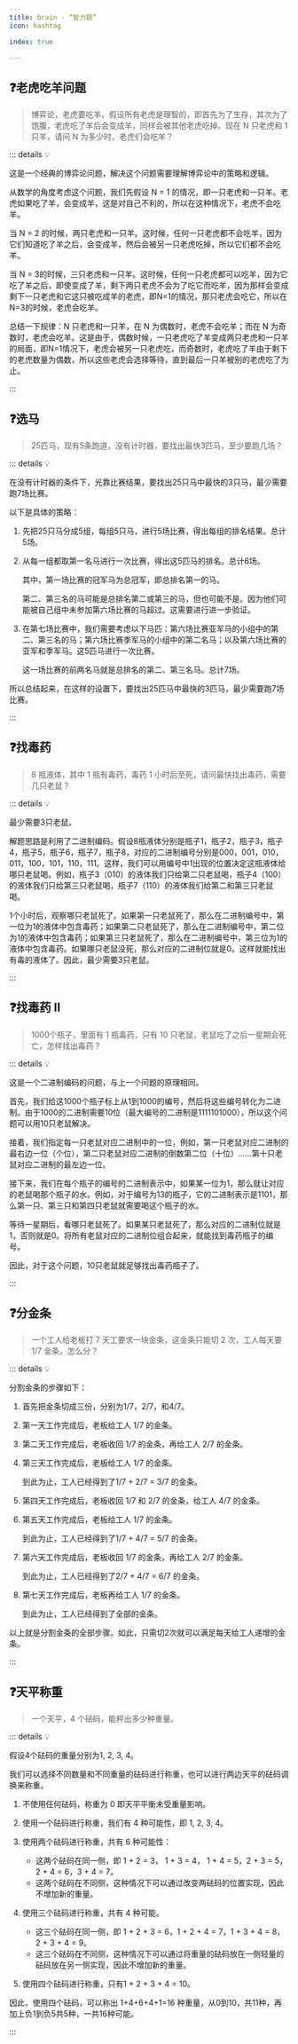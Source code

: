 ```yaml
---
title: brain - “智力题”
icon: hashtag

index: true

---
```


## ❓老虎吃羊问题
  > 博弈论，老虎要吃羊，假设所有老虎是理智的，即首先为了生存，其次为了饱腹，老虎吃了羊后会变成羊，同样会被其他老虎吃掉。现在 N 只老虎和 1 只羊，请问 N 为多少时，老虎们会吃羊？

::: details 💡

这是一个经典的博弈论问题，解决这个问题需要理解博弈论中的策略和逻辑。
 
 从数学的角度考虑这个问题，我们先假设 N = 1 的情况，即一只老虎和一只羊。老虎如果吃了羊，会变成羊，这是对自己不利的，所以在这种情况下，老虎不会吃羊。 
   
当 N = 2 的时候，两只老虎和一只羊。这时候，任何一只老虎都不会吃羊，因为它们知道吃了羊之后，会变成羊，然后会被另一只老虎吃掉，所以它们都不会吃羊。
   
当 N = 3的时候，三只老虎和一只羊。这时候，任何一只老虎都可以吃羊，因为它吃了羊之后，即使变成了羊，剩下两只老虎不会为了吃它而吃羊，因为那样会变成剩下一只老虎和它这只被吃成羊的老虎，即N=1的情况，那只老虎会吃它，所以在N=3的时候，老虎会吃羊。
   
总结一下规律：N 只老虎和一只羊，在 N 为偶数时，老虎不会吃羊；而在 N 为奇数时，老虎会吃羊。这是由于，偶数时候，一只老虎吃了羊变成两只老虎和一只羊的局面，即N=1情况下，老虎会被另一只老虎吃，而奇数时，老虎吃了羊由于剩下的老虎数量为偶数，所以这些老虎会选择等待，直到最后一只羊被别的老虎吃了为止。

:::

## ❓选马 
  > 25匹马，现有5条跑道，没有计时器，要找出最快3匹马，至少要跑几场？

::: details 💡 

在没有计时器的条件下，光靠比赛结果，要找出25只马中最快的3只马，最少需要跑7场比赛。

以下是具体的策略：

1. 先把25只马分成5组，每组5只马，进行5场比赛，得出每组的排名结果。总计5场。

2. 从每一组都取第一名马进行一次比赛，得出这5匹马的排名。总计6场。

   其中，第一场比赛的冠军马为总冠军，即总排名第一的马。

   第二、第三名的马可能是总排名第二或第三的马，但也可能不是。因为他们可能被自己组中未参加第六场比赛的马超过。这需要进行进一步验证。

3. 在第七场比赛中，我们需要考虑以下马匹：第六场比赛亚军马的小组中的第二、第三名的马；第六场比赛季军马的小组中的第二名马；以及第六场比赛的亚军和季军马。这5匹马进行一次比赛。

   这一场比赛的前两名马就是总排名的第二、第三名马。总计7场。

所以总结起来，在这样的设置下，要找出25匹马中最快的3匹马，最少需要跑7场比赛。

:::

## ❓找毒药
  > 8 瓶液体，其中 1 瓶有毒药，毒药 1 小时后至死，请问最快找出毒药，需要几只老鼠？

::: details 💡 

最少需要3只老鼠。

解题思路是利用了二进制编码。假设8瓶液体分别是瓶子1，瓶子2，瓶子3，瓶子4，瓶子5，瓶子6，瓶子7，瓶子8，对应的二进制编号分别是000，001，010，011，100，101，110，111。这样，我们可以用编号中1出现的位置决定这瓶液体给哪只老鼠喝。例如，瓶子3（010）的液体我们只给第二只老鼠喝，瓶子4（100）的液体我们只给第三只老鼠喝，瓶子7（110）的液体我们给第二和第三只老鼠喝。

1个小时后，观察哪只老鼠死了。如果第一只老鼠死了，那么在二进制编号中，第一位为1的液体中包含毒药；如果第二只老鼠死了，那么在二进制编号中，第二位为1的液体中包含毒药；如果第三只老鼠死了，那么在二进制编号中，第三位为1的液体中包含毒药。如果哪只老鼠没死，那么对应的二进制位就是0。这样就能找出有毒的液体了。因此，最少需要3只老鼠。

:::

## ❓找毒药 II
  > 1000个瓶子，里面有 1 瓶毒药，只有 10 只老鼠，老鼠吃了之后一星期会死亡，怎样找出毒药？

::: details 💡 

这是一个二进制编码的问题，与上一个问题的原理相同。

首先，我们给这1000个瓶子标上从1到1000的编号，然后将这些编号转化为二进制。由于1000的二进制需要10位（最大编号的二进制是1111101000），所以这个问题可以用10只老鼠解决。

接着，我们指定每一只老鼠对应二进制中的一位，例如，第一只老鼠对应二进制的最右边一位（个位），第二只老鼠对应二进制的倒数第二位（十位）......第十只老鼠对应二进制的最左边一位。

接下来，我们在每个瓶子的编号的二进制表示中，如果某一位为1，那么就让对应的老鼠喝那个瓶子的水。例如，对于编号为13的瓶子，它的二进制表示是1101，那么第一只、第三只和第四只老鼠就需要喝这个瓶子的水。

等待一星期后，看哪只老鼠死了。如果某只老鼠死了，那么对应的二进制位就是1，否则就是0。将所有老鼠对应的二进制位组合起来，就能找到毒药瓶子的编号。

因此，对于这个问题，10只老鼠就足够找出毒药瓶子了。

:::

## ❓分金条
  > 一个工人给老板打 7 天工要求一块金条，这金条只能切 2 次，工人每天要 1/7 金条，怎么分？

::: details 💡 

分割金条的步骤如下：

1. 首先把金条切成三份，分别为1/7，2/7，和4/7。

2. 第一天工作完成后，老板给工人 1/7 的金条。

3. 第二天工作完成后，老板收回 1/7 的金条，再给工人 2/7 的金条。

4. 第三天工作完成后，老板给工人 1/7 的金条。

   到此为止，工人已经得到了1/7 + 2/7 = 3/7 的金条。

5. 第四天工作完成后，老板收回 1/7 和 2/7 的金条，给工人 4/7 的金条。

6. 第五天工作完成后，老板给工人 1/7 的金条。

   到此为止，工人已经得到了1/7 + 4/7 = 5/7 的金条。

7. 第六天工作完成后，老板收回 1/7 的金条，再给工人 2/7 的金条。

   到此为止，工人已经得到了2/7 + 4/7 = 6/7 的金条。

8. 第七天工作完成后，老板再给工人 1/7 的金条。

   到此为止，工人已经得到了全部的金条。

以上就是分割金条的全部步骤。如此，只需切2次就可以满足每天给工人递增的金条。

:::

## ❓天平称重
  > 一个天平，4 个砝码，能秤出多少种重量。

::: details 💡 

假设4个砝码的重量分别为1, 2, 3, 4。

我们可以选择不同数量和不同重量的砝码进行称重，也可以进行两边天平的砝码调换来称重。

1. 不使用任何砝码，称重为 0 即天平平衡未受重量影响。

2. 使用一个砝码进行称重，我们有 4 种可能性，即 1, 2, 3, 4。

3. 使用两个砝码进行称重，共有 6 种可能性：
   - 这两个砝码在同一侧，即 1 + 2 = 3， 1 + 3 = 4， 1 + 4 = 5，2 + 3 = 5，2 + 4 = 6，3 + 4 = 7。
   - 这两个砝码在不同侧，这种情况下可以通过改变两砝码的位置实现，因此不增加新的重量。

4. 使用三个砝码进行称重，共有 4 种可能。
   - 这三个砝码在同一侧，即 1 + 2 + 3 = 6，1 + 2 + 4 = 7，1 + 3 + 4 = 8，2 + 3 + 4 = 9。
   - 这三个砝码在不同侧，这种情况下可以通过将重量的砝码放在一侧轻量的砝码放在另一侧实现，因此不增加新的重量。

5. 使用四个砝码进行称重，只有1 + 2 + 3 + 4 = 10。

因此，使用四个砝码，可以称出 1+4+6+4+1=16 种重量，从0到10，共11种，再加上负1到负5共5种，一共16种可能。

:::
